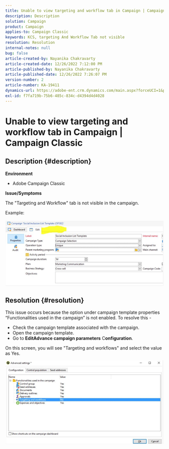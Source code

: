 ```yaml
---
title: Unable to view targeting and workflow tab in Campaign | Campaign Classic
description: Description
solution: Campaign
product: Campaign
applies-to: Campaign Classic
keywords: KCS, targeting And Workflow Tab not visible
resolution: Resolution
internal-notes: null
bug: false
article-created-by: Nayanika Chakravarty
article-created-date: 12/26/2022 7:12:00 PM
article-published-by: Nayanika Chakravarty
article-published-date: 12/26/2022 7:26:07 PM
version-number: 2
article-number: KA-19411
dynamics-url: https://adobe-ent.crm.dynamics.com/main.aspx?forceUCI=1&pagetype=entityrecord&etn=knowledgearticle&id=fbde4e26-5185-ed11-81ac-6045bd006b4b
exl-id: f7fa719b-75b6-485c-834c-d4394d4d4028
---
```

# Unable to view targeting and workflow tab in Campaign | Campaign Classic

## Description {#description}


<b>Environment</b>

- Adobe Campaign Classic

<b>Issue/Symptoms</b>

The "Targeting and Workflow" tab is not visible in the campaign.

Example:
<br><br>![](assets/___fcde4e26-5185-ed11-81ac-6045bd006b4b___.png)<br>

## Resolution {#resolution}


This issue occurs because the option under campaign template properties “Functionalities used in the campaign” is not enabled. To resolve this -

- Check the campaign template associated with the campaign.
- Open the campaign template.
- Go to <b>Edit</b><b>Advance campaign parameters</b>  C<b>onfiguration</b>.


On this screen, you will see "Targeting and workflows" and select the value as Yes.

![](assets/f184a935-4ace-ec11-a7b5-00224809c196.png)
